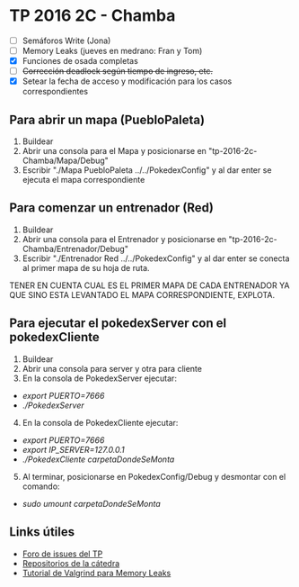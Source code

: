 # TP 2016 2C - Chamba

- [ ] Semáforos Write (Jona)
- [ ] Memory Leaks (jueves en medrano: Fran y Tom)
- [x] Funciones de osada completas
- [ ] <del>Corrección deadlock según tiempo de ingreso, etc.</del>
- [x] Setear la fecha de acceso y modificación para los casos correspondientes

## Para abrir un mapa (PuebloPaleta)
1. Buildear
2. Abrir una consola para el Mapa y posicionarse en "tp-2016-2c-Chamba/Mapa/Debug"
3. Escribir "./Mapa PuebloPaleta ../../PokedexConfig" y al dar enter se ejecuta el mapa correspondiente

## Para comenzar un entrenador (Red)
1. Buildear
2. Abrir una consola para el Entrenador y posicionarse en "tp-2016-2c-Chamba/Entrenador/Debug"
3. Escribir "./Entrenador Red ../../PokedexConfig" y al dar enter se conecta al primer mapa de su hoja de ruta.

TENER EN CUENTA CUAL ES EL PRIMER MAPA DE CADA ENTRENADOR YA QUE SINO ESTA LEVANTADO EL MAPA CORRESPONDIENTE, EXPLOTA.

## Para ejecutar el pokedexServer con el pokedexCliente
1. Buildear
2. Abrir una consola para server y otra para cliente
3. En la consola de PokedexServer ejecutar:
  * *export PUERTO=7666*
  * *./PokedexServer*

4. En la consola de PokedexCliente ejecutar:
  * *export PUERTO=7666*
  * *export IP_SERVER=127.0.0.1*
  * *./PokedexCliente carpetaDondeSeMonta*

5. Al terminar, posicionarse en PokedexConfig/Debug y desmontar con el comando:
  * *sudo umount carpetaDondeSeMonta*
  
## Links útiles
* [Foro de issues del TP](https://github.com/sisoputnfrba/foro/issues)
* [Repositorios de la cátedra](https://github.com/sisoputnfrba)
* [Tutorial de Valgrind para Memory Leaks](https://docs.google.com/document/d/1flOJ2P2g9UGVRiruuA4OCF6nucbN_BWVI0WDlYTJNf4/edit#)



